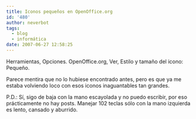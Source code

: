 ```yaml
---
title: Iconos pequeños en OpenOffice.org
id: '480'
author: neverbot
tags:
  - blog
  - informática
date: 2007-06-27 12:58:25
---
```


Herramientas, Opciones. OpenOffice.org, Ver, Estilo y tamaño del icono: Pequeño.

Parece mentira que no lo hubiese encontrado antes, pero es que ya me estaba volviendo loco con esos iconos inaguantables tan grandes.

P.D.: Sí, sigo de baja con la mano escayolada y no puedo escribir, por eso prácticamente no hay posts. Manejar 102 teclas sólo con la mano izquierda es lento, cansado y aburrido.
